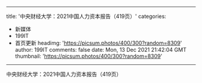 
---
title: '中央财经大学：2021中国人力资本报告（419页）'
categories: 
 - 新媒体
 - 199IT
 - 首页更新
headimg: 'https://picsum.photos/400/300?random=8309'
author: 199IT
comments: false
date: Mon, 13 Dec 2021 21:42:04 GMT
thumbnail: 'https://picsum.photos/400/300?random=8309'
---

<div>   
中央财经大学：2021中国人力资本报告（419页）  
</div>
            